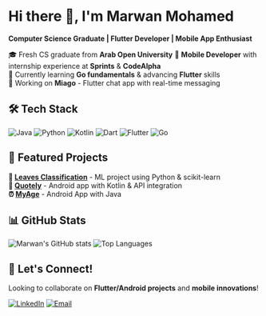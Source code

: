 # Hi there 👋, I'm Marwan Mohamed

**Computer Science Graduate | Flutter Developer | Mobile App Enthusiast**

🎓 Fresh CS graduate from **Arab Open University** 
📱 **Mobile Developer** with internship experience at **Sprints** & **CodeAlpha**  
🌱 Currently learning **Go fundamentals** & advancing **Flutter** skills  
🔭 Working on **Miago** - Flutter chat app with real-time messaging

## 🛠️ Tech Stack

![Java](https://img.shields.io/badge/Java-ED8B00?style=flat&logo=java&logoColor=white)
![Python](https://img.shields.io/badge/Python-3776AB?style=flat&logo=python&logoColor=white)
![Kotlin](https://img.shields.io/badge/Kotlin-0095D5?style=flat&logo=kotlin&logoColor=white)
![Dart](https://img.shields.io/badge/Dart-0175C2?style=flat&logo=dart&logoColor=white)
![Flutter](https://img.shields.io/badge/Flutter-02569B?style=flat&logo=flutter&logoColor=white)
![Go](https://img.shields.io/badge/Go-00ADD8?style=flat&logo=go&logoColor=white)

## 🚀 Featured Projects

**🍃 [Leaves Classification](https://github.com/IMarooz/leaves-classification)** - ML project using Python & scikit-learn  
**📱 [Quotely](https://play.google.com/store/apps/details?id=com.redmar.quotely)** - Android app with Kotlin & API integration  
**⏰ [MyAge](https://play.google.com/store/apps/details?id=com.redmar.MyAge)** - Android App with Java

## 📊 GitHub Stats
![Marwan's GitHub stats](https://github-readme-stats.vercel.app/api?username=IMarooz&show_icons=true&theme=radical&hide=contribs,prs)
![Top Languages](https://github-readme-stats.vercel.app/api/top-langs/?username=IMarooz&layout=compact&theme=radical)

## 🤝 Let's Connect!
Looking to collaborate on **Flutter/Android projects** and **mobile innovations**!

[![LinkedIn](https://img.shields.io/badge/LinkedIn-0077B5?style=flat&logo=linkedin&logoColor=white)](https://linkedin.com/in/marwan-mohammed-othman)
[![Email](https://img.shields.io/badge/Email-D14836?style=flat&logo=gmail&logoColor=white)](mailto:marwan.mohamed.othman@outlook.com)
